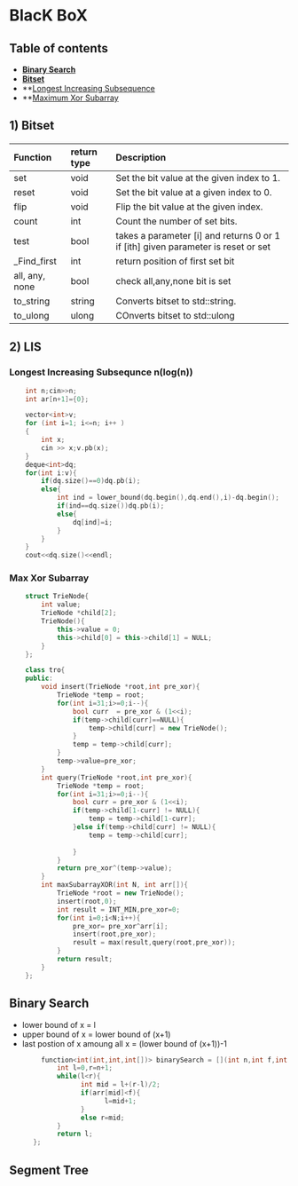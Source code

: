 
# BlacK BoX
## Table of contents

+ **[Binary Search](#Binary-Search)**<br>
+ **[Bitset](#Bitset)**<br>
+ **[Longest Increasing Subsequence](#LIS)<br>
+ **[Maximum Xor Subarray](#Max-Xor-Subarray)<br> 

## 1) Bitset

#### 

| Function | return type     | Description                |
| :-------- | :------- | :------------------------- |
| set | void | Set the bit value at the given index to 1. |
|reset|void|Set the bit value at a given index to 0.|
|flip|void|Flip the bit value at the given index.|
|count|int|Count the number of set bits.|
|test|bool|takes a parameter [i] and returns 0 or 1 if [ith] given parameter is reset or set|
|_Find_first|int|return position of first set bit|
|all, any, none|bool|check all,any,none bit is set|
|to_string|string|Converts bitset to std::string.|
|to_ulong|ulong|COnverts bitset to std::ulong|


## 2) LIS

### Longest Increasing Subsequnce n(log(n))
```cpp
    int n;cin>>n;
    int ar[n+1]={0};

    vector<int>v;
    for (int i=1; i<=n; i++ )
    {
        int x;
        cin >> x;v.pb(x);
    }
    deque<int>dq;
    for(int i:v){
        if(dq.size()==0)dq.pb(i);
        else{
            int ind = lower_bound(dq.begin(),dq.end(),i)-dq.begin();
            if(ind==dq.size())dq.pb(i);
            else{
                dq[ind]=i;
            }
        }
    }
    cout<<dq.size()<<endl;
```
### Max Xor Subarray 
```cpp
    struct TrieNode{
        int value;
        TrieNode *child[2];
        TrieNode(){
            this->value = 0;
            this->child[0] = this->child[1] = NULL;
        }
    };

    class tro{
    public:
        void insert(TrieNode *root,int pre_xor){
            TrieNode *temp = root;
            for(int i=31;i>=0;i--){
                bool curr  = pre_xor & (1<<i);
                if(temp->child[curr]==NULL){
                    temp->child[curr] = new TrieNode();
                }
                temp = temp->child[curr];
            }
            temp->value=pre_xor;
        }
        int query(TrieNode *root,int pre_xor){
            TrieNode *temp = root;
            for(int i=31;i>=0;i--){
                bool curr = pre_xor & (1<<i);
                if(temp->child[1-curr] != NULL){
                    temp = temp->child[1-curr];
                }else if(temp->child[curr] != NULL){
                    temp = temp->child[curr];
    
                }
            }
            return pre_xor^(temp->value);
        }
        int maxSubarrayXOR(int N, int arr[]){
            TrieNode *root = new TrieNode();
            insert(root,0);
            int result = INT_MIN,pre_xor=0;
            for(int i=0;i<N;i++){
                pre_xor= pre_xor^arr[i];
                insert(root,pre_xor);
                result = max(result,query(root,pre_xor));
            }
            return result;
        }
    };
```
## Binary Search
- lower bound of x  = l
- upper bound of x = lower bound of (x+1)
- last postion of x amoung all x = (lower bound of (x+1))-1
```cpp
        function<int(int,int,int[])> binarySearch = [](int n,int f,int arr[]){
            int l=0,r=n+1;
            while(l<r){
                  int mid = l+(r-l)/2;
                  if(arr[mid]<f){
                        l=mid+1;
                  }
                  else r=mid;
            }
            return l;
      };
```
## Segment Tree

